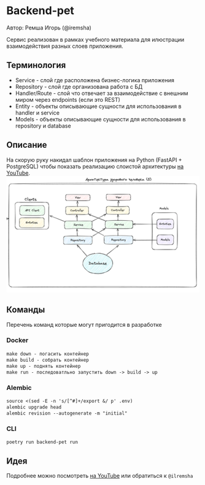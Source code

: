# Backend-pet

Автор: Ремша Игорь (@iremsha)

Сервис реализован в рамках учебного материала
для илюстрации взаимодействия разных слоев приложения.  


## Терминология
- Service - слой где расположена бизнес-логика приложения
- Repository - слой где организована работа с БД
- Handler/Route - слой что отвечает за взаимодействие с внешним миром через endpoints (если это REST)
- Entity - объекты описывающие сущности для использования в handler и service
- Models - объекты описывающие сущности для использования в repository и database


## Описание

На скорую руку накидал шаблон приложения на Python (FastAPI + PostgreSQL) чтобы показать реализацию
слоистой архитектуры [на YouTube](https://youtu.be/AxjsOZCNkJI). 
![alt text](images/schema.png "Debug=True")

## Команды

Перечень команд которые могут пригодится в разработке

### Docker
```
make down - погасить контейнер
make build - собрать контейнер
make up - поднять контейнер
make run - последоватльно запустить down -> build -> up
```

### Alembic
```
source <(sed -E -n 's/[^#]+/export &/ p' .env)
alembic upgrade head
alembic revision --autogenerate -m "initial"  
```

### CLI
```
poetry run backend-pet run
```

## Идея

Подробнее можно посмотреть [на YouTube](https://youtu.be/AxjsOZCNkJI) или обратиться к `@ilremsha`

